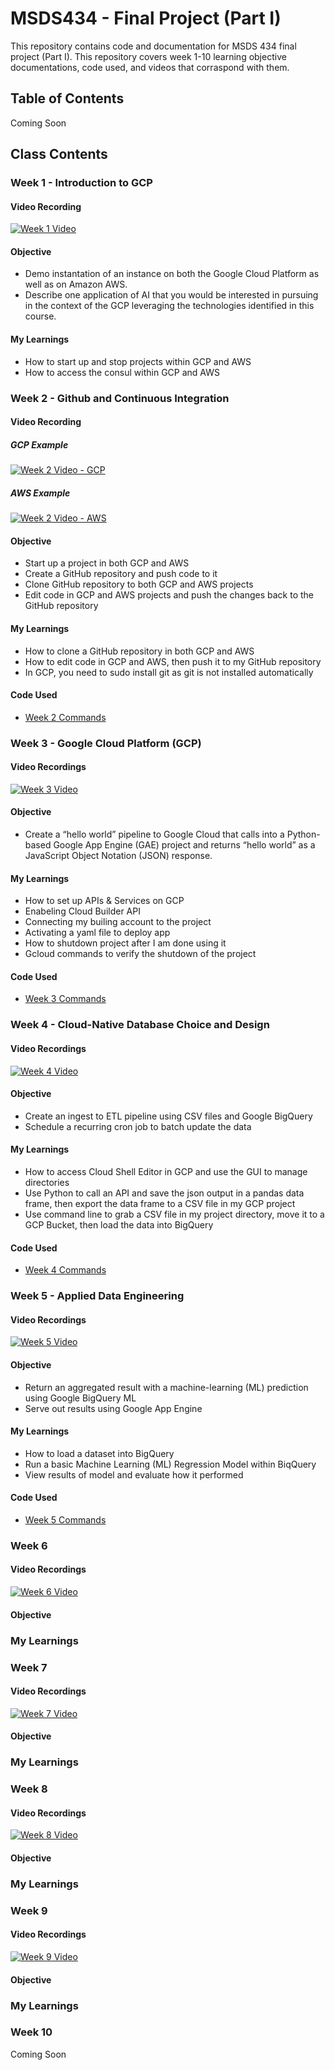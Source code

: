 # MSDS434 - Final Project (Part I)

This repository contains code and documentation for MSDS 434 final project (Part I). This repository covers week 1-10 learning objective documentations, code used, and videos that corraspond with them.

## Table of Contents
Coming Soon

## Class Contents
### Week 1 - Introduction to GCP
#### Video Recording
[![Week 1 Video](https://cdn.loom.com/sessions/thumbnails/2dfa50f27e6c4cc993c0aadd6618d7ef-with-play.gif)](https://www.loom.com/share/2dfa50f27e6c4cc993c0aadd6618d7ef)

#### Objective
- Demo instantation of an instance on both the Google Cloud Platform as well as on Amazon AWS.
- Describe one application of AI that you would be interested in pursuing in the context of the GCP leveraging the technologies identified in this course.

#### My Learnings
- How to start up and stop projects within GCP and AWS
- How to access the consul within GCP and AWS

### Week 2 - Github and Continuous Integration
#### Video Recording
##### GCP Example
[![Week 2 Video - GCP](https://cdn.loom.com/sessions/thumbnails/71f4a9788a6846e7a0735e5ce318bc68-with-play.gif)](https://www.loom.com/share/71f4a9788a6846e7a0735e5ce318bc68)

##### AWS Example
[![Week 2 Video - AWS](https://cdn.loom.com/sessions/thumbnails/15a9f0868ca346989ddfb1f17ff90535-with-play.gif)](https://www.loom.com/share/15a9f0868ca346989ddfb1f17ff90535)

#### Objective
- Start up a project in both GCP and AWS 
- Create a GitHub repository and push code to it
- Clone GitHub repository to both GCP and AWS projects
- Edit code in GCP and AWS projects and push the changes back to the GitHub repository

#### My Learnings
- How to clone a GitHub repository in both GCP and AWS
- How to edit code in GCP and AWS, then push it to my GitHub repository
- In GCP, you need to sudo install git as git is not installed automatically

#### Code Used
- [Week 2 Commands]()

### Week 3 - Google Cloud Platform (GCP)
#### Video Recordings
[![Week 3 Video](https://cdn.loom.com/sessions/thumbnails/b06813ff52294b14aa21944e70991002-with-play.gif)](https://www.loom.com/share/b06813ff52294b14aa21944e70991002)

#### Objective
- Create a “hello world” pipeline to Google Cloud that calls into a Python-based Google App Engine (GAE) project and returns “hello world” as a JavaScript Object Notation (JSON) response.

#### My Learnings
- How to set up APIs & Services on GCP
- Enabeling Cloud Builder API
- Connecting my builing account to the project
- Activating a yaml file to deploy app
- How to shutdown project after I am done using it
- Gcloud commands to verify the shutdown of the project

#### Code Used
- [Week 3 Commands]()

### Week 4 - Cloud-Native Database Choice and Design
#### Video Recordings
[![Week 4 Video](https://cdn.loom.com/sessions/thumbnails/8cf1f8d97c5946a88a5a058ea6aecd8a-with-play.gif)](https://www.loom.com/share/8cf1f8d97c5946a88a5a058ea6aecd8a)

#### Objective
- Create an ingest to ETL pipeline using CSV files and Google BigQuery
- Schedule a recurring cron job to batch update the data

#### My Learnings
- How to access Cloud Shell Editor in GCP and use the GUI to manage directories
- Use Python to call an API and save the json output in a pandas data frame, then export the data frame to a CSV file in my GCP project
- Use command line to grab a CSV file in my project directory, move it to a GCP Bucket, then load the data into BigQuery

#### Code Used
- [Week 4 Commands]()

### Week 5 - Applied Data Engineering
#### Video Recordings
[![Week 5 Video](https://cdn.loom.com/sessions/thumbnails/b5ee846203ca4fe9bf3c84d951b46c33-with-play.gif)](https://www.loom.com/share/b5ee846203ca4fe9bf3c84d951b46c33)

#### Objective
- Return an aggregated result with a machine-learning (ML) prediction using Google BigQuery ML
- Serve out results using Google App Engine

#### My Learnings
- How to load a dataset into BigQuery
- Run a basic Machine Learning (ML) Regression Model within BiqQuery
- View results of model and evaluate how it performed

#### Code Used
- [Week 5 Commands]()

### Week 6
#### Video Recordings
[![Week 6 Video](https://cdn.loom.com/sessions/thumbnails/1f06e9292818475c82c867a853c54b7e-with-play.gif)](https://www.loom.com/share/1f06e9292818475c82c867a853c54b7e)

#### Objective

### My Learnings


### Week 7
#### Video Recordings
[![Week 7 Video](https://cdn.loom.com/sessions/thumbnails/1db48100eb124e35aca3ff70dac58095-with-play.gif)](https://www.loom.com/share/1db48100eb124e35aca3ff70dac58095)

#### Objective

### My Learnings


### Week 8
#### Video Recordings
[![Week 8 Video](https://cdn.loom.com/sessions/thumbnails/dbb2cdcd17d94dbba36a523ac753ccae-with-play.gif)](https://www.loom.com/share/dbb2cdcd17d94dbba36a523ac753ccae)

#### Objective

### My Learnings


### Week 9
#### Video Recordings
[![Week 9 Video](https://cdn.loom.com/sessions/thumbnails/922521b42a574fcd9a4c6a27b3d98691-with-play.gif)](https://www.loom.com/share/922521b42a574fcd9a4c6a27b3d98691)

#### Objective

### My Learnings

### Week 10
Coming Soon
